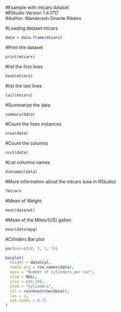 #Example with mtcars dataset\
#RStudio Version 1.4.1717\
#Author: Wanderson Dinarte Ribeiro

#Loading dataset mtcars
```R
data = data.frame(mtcars)
```

#Print the dataset
```R
print(mtcars)
```

#list the first lines
```R
head(mtcars)
```

#list the last lines
```R
tail(mtcars)
```

#Summarize the data
```R
summary(data)
```
#Count the lines instances
```R
nrow(data)
```

#Count the columns
```R
ncol(data)
```

#List columns names
```R
dimnames(data)
```

#More information about the mtcars (use in RStudio)
```R
?mtcars
```

#Mean of Weight
```R
mean(data$wt)
```

#Mean of the Miles/(US) gallon
```R
mean(data$mpg)
```

#Cilinders Bar plot
```R
par(mar=c(10, 5, 5, 3))

barplot(
  height = data$cyl, 
  names.arg = row.names(data),
  main = "Number of cylinders per car",
  xlim = NULL, 
  ylim = c(0,10), 
  ylab = "Cylinders",
  col = rainbow(nrow(data)), 
  las = 2, 
  cex.names = 0.75
)
```
